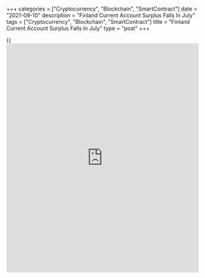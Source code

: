 +++
categories = ["Cryptocurrency", "Blockchain", "SmartContract"]
date = "2021-09-10"
description = "Finland Current Account Surplus Falls In July"
tags = ["Cryptocurrency", "Blockchain", "SmartContract"]
title = "Finland Current Account Surplus Falls In July"
type = "post"
+++

{{<iframe id="large-banner" src="https://www.bounty.group/#slide=9.0" width="100%" height="600" scrolling="no" style="border: 0px solid rgb(216, 221, 230); border-radius: 3px;">}}

Finland's current account surplus decreased in July, data from
Statistics Finland showed on Friday.

The current account surplus fell to EUR 559 million in July from EUR 692
million in June.

The balance of goods trade showed a surplus of EUR 159 million versus
EUR 261 million in the previous month.

The services trade deficit increased to EUR 228 million in July from EUR
190 million in the previous month.

The primary income account showed a surplus of EUR 838 million, while
the secondary income account logged a shortfall of EUR 209 million.

On a 12-month moving average basis, the current account surplus was EUR
4.3 billion.

Separate data from the statistical office showed that the industrial
production grew 1.0 percent monthly in July, after a 1.8 percent drop in
June.

On a yearly basis, industrial production gained 2.8 percent in July,
after a 4.1 percent growth in the previous month.

For comments and feedback [contact](https://www.playgroundfx.com/contact/): editorial@rtt[news](https://www.letsplayfx.com/blog/forex-news-website/).com

[Economic News][1]

 **What parts of the world are seeing the best (and worst) economic
performances lately? Click[here][2] to check out our [Econ Scorecard][2]
and find out! See up-to-the-moment [ranking](https://www.playgroundfx.com/blog/crypto-exchange-ranking/)s for the best and worst
performers in [GDP][3], [unemployment rate][4], [inflation][2] and much
more.**

   1. www.rtt[news](https://www.letsplayfx.com/blog/forex-news-website/).com/Content/EconomicNews.aspx
   2. www.rtt[news](https://www.letsplayfx.com/blog/forex-news-website/).com/economic-scorecard/world-rank/CPI/highest-performance.aspx
   3. www.rtt[news](https://www.letsplayfx.com/blog/forex-news-website/).com/economic-scorecard/world-rank/GDP/highest-performance.aspx
   4. www.rtt[news](https://www.letsplayfx.com/blog/forex-news-website/).com/economic-scorecard/world-rank/unemployment-rate/lowest-performance.aspx